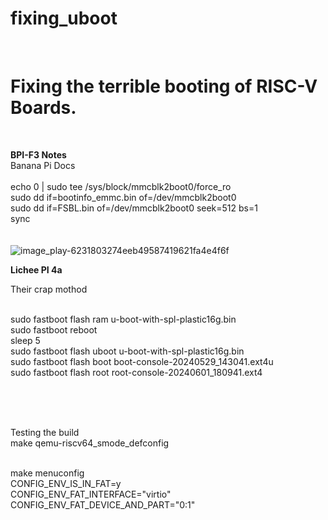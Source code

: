 # fixing_uboot
<br>

# Fixing the terrible booting of RISC-V Boards.
<br>

**BPI-F3 Notes**
<br>
Banana Pi Docs <br><br>
echo 0 | sudo tee /sys/block/mmcblk2boot0/force_ro<br>
sudo dd if=bootinfo_emmc.bin of=/dev/mmcblk2boot0<br>
sudo dd if=FSBL.bin of=/dev/mmcblk2boot0 seek=512 bs=1<br>
sync<br>
<br>
<br>
![image_play-6231803274eeb49587419621fa4e4f6f](https://github.com/user-attachments/assets/78be26f5-3525-45ee-8279-933993d6d3b0)

**Lichee PI 4a** <br>

Their crap mothod <br><br>

sudo fastboot flash ram u-boot-with-spl-plastic16g.bin<br>
sudo fastboot reboot<br>
sleep 5<br>
sudo fastboot flash uboot u-boot-with-spl-plastic16g.bin<br>
sudo fastboot flash boot boot-console-20240529_143041.ext4u<br>
sudo fastboot flash root root-console-20240601_180941.ext4<br>
<br>


<br>
<br>

Testing the build <br>
make qemu-riscv64_smode_defconfig

<br>
make menuconfig<br>
	CONFIG_ENV_IS_IN_FAT=y<br>
	CONFIG_ENV_FAT_INTERFACE="virtio"<br>
	CONFIG_ENV_FAT_DEVICE_AND_PART="0:1"<br>
 <br>
 
 





